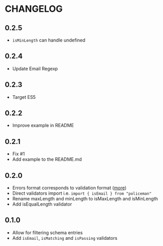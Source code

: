 # CHANGELOG

## 0.2.5

* `isMinLength` can handle undefined

## 0.2.4

* Update Email Regexp

## 0.2.3

* Target ES5

## 0.2.2

* Improve example in README

## 0.2.1

* Fix #1
* Add example to the README.md

## 0.2.0

* Errors format corresponds to validation format ([more](src/test/policeman.test.ts))
* Direct validators import i.e. `import { isEmail } from "policeman"`
* Rename maxLength and minLength to isMaxLength and isMinLength
* Add isEqualLength validator

## 0.1.0

* Allow for filtering schema entries
* Add `isEmail`, `isMatching` and `isPassing` validators
